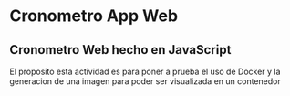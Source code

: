 # Cronometro App Web
## Cronometro Web hecho en JavaScript 
El proposito esta actividad es para poner a prueba el uso de Docker y la generacion de una imagen para poder ser visualizada en un contenedor

